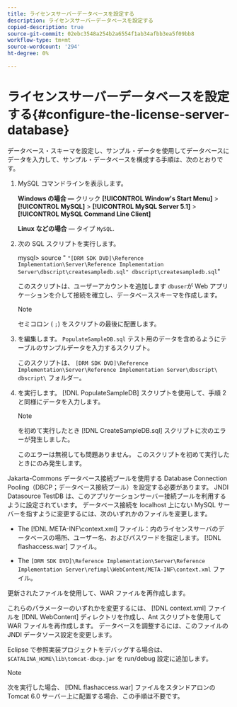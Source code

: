 ```yaml
---
title: ライセンスサーバーデータベースを設定する
description: ライセンスサーバーデータベースを設定する
copied-description: true
source-git-commit: 02ebc3548a254b2a6554f1ab34afbb3ea5f09bb8
workflow-type: tm+mt
source-wordcount: '294'
ht-degree: 0%

---
```


# ライセンスサーバーデータベースを設定する{#configure-the-license-server-database}

データベース・スキーマを設定し、サンプル・データを使用してデータベースにデータを入力して、サンプル・データベースを構成する手順は、次のとおりです。

1. MySQL コマンドラインを表示します。

   **Windows の場合 —** クリック  **[!UICONTROL Window's Start Menu]** > **[!UICONTROL MySQL]** > **[!UICONTROL MySQL Server 5.1]** > **[!UICONTROL MySQL Command Line Client]**

   **Linux などの場合**  — タイプ `MySQL`.

1. 次の SQL スクリプトを実行します。

   mysql> source &quot; `"[DRM SDK DVD]\Reference Implementation\Server\Reference Implementation Server\dbscript\createsampledb.sql" dbscript\createsampledb.sql`&quot;

   このスクリプトは、ユーザーアカウントを追加します `dbuser`が Web アプリケーションを介して接続を確立し、データベーススキーマを作成します。

   >[!NOTE]
   >
   >セミコロン ( `;`) をスクリプトの最後に配置します。

1. を編集します。 `PopulateSampleDB.sql` テスト用のデータを含めるようにテーブルのサンプルデータを入力するスクリプト。

   このスクリプトは、 `[DRM SDK DVD]\Reference Implementation\Server\Reference Implementation Server\dbscript\ dbscript\` フォルダー。
1. を実行します。 [!DNL PopulateSampleDB] スクリプトを使用して、手順 2 と同様にデータを入力します。

   >[!NOTE]
   >
   >を初めて実行したとき [!DNL CreateSampleDB.sql] スクリプトに次のエラーが発生しました。

   このエラーは無視しても問題ありません。 このスクリプトを初めて実行したときにのみ発生します。

Jakarta-Commons データベース接続プールを使用する Database Connection Pooling（DBCP；データベース接続プール）を設定する必要があります。 JNDI Datasource TestDB は、このアプリケーションサーバー接続プールを利用するように設定されています。 データベース接続を localhost 上にない MySQL サーバーを指すように変更するには、次のいずれかのファイルを変更します。

* The [!DNL META-INF\context.xml] ファイル：内のライセンスサーバのデータベースの場所、ユーザー名、およびパスワードを指定します。 [!DNL flashaccess.war] ファイル。

* The `[DRM SDK DVD]\Reference Implementation\Server\Reference Implementation Server\refimpl\WebContent/META-INF\context.xml` ファイル。

更新されたファイルを使用して、WAR ファイルを再作成します。

これらのパラメーターのいずれかを変更するには、 [!DNL context.xml] ファイルを [!DNL WebContent] ディレクトリを作成し、Ant スクリプトを使用して WAR ファイルを再作成します。 データベースを調整するには、このファイルの JNDI データソース設定を変更します。

Eclipse で参照実装プロジェクトをデバッグする場合は、 `$CATALINA_HOME\lib\tomcat-dbcp.jar` を run/debug 設定に追加します。

>[!NOTE]
>
>次を実行した場合、 [!DNL flashaccess.war] ファイルをスタンドアロンの Tomcat 6.0 サーバー上に配置する場合、この手順は不要です。
